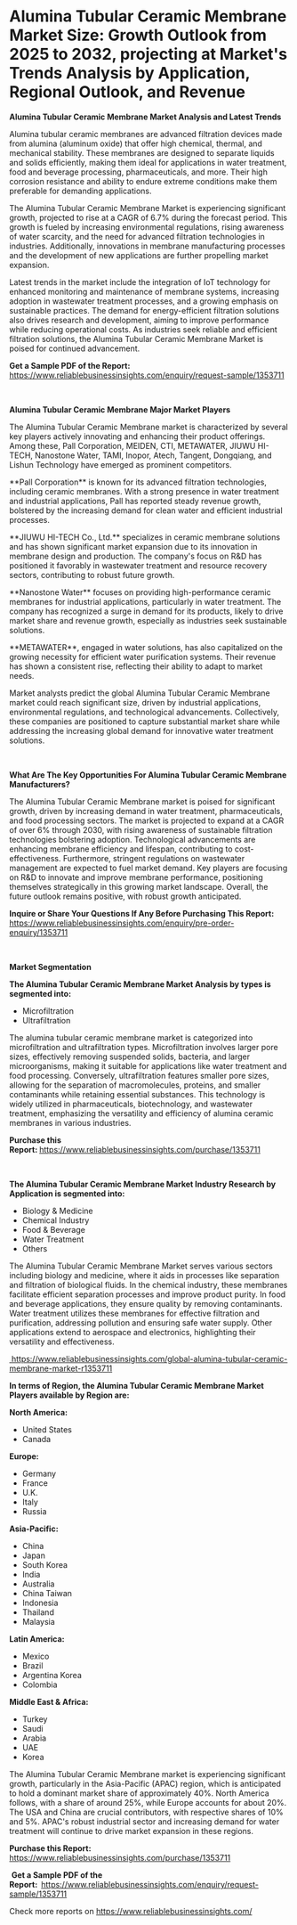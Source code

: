 <p><h1>Alumina Tubular Ceramic Membrane Market Size: Growth Outlook from 2025 to 2032, projecting at Market's Trends Analysis by Application, Regional Outlook, and Revenue</h1></p><p><strong>Alumina Tubular Ceramic Membrane Market Analysis and Latest Trends</strong></p>
<p><p>Alumina tubular ceramic membranes are advanced filtration devices made from alumina (aluminum oxide) that offer high chemical, thermal, and mechanical stability. These membranes are designed to separate liquids and solids efficiently, making them ideal for applications in water treatment, food and beverage processing, pharmaceuticals, and more. Their high corrosion resistance and ability to endure extreme conditions make them preferable for demanding applications.</p><p>The Alumina Tubular Ceramic Membrane Market is experiencing significant growth, projected to rise at a CAGR of 6.7% during the forecast period. This growth is fueled by increasing environmental regulations, rising awareness of water scarcity, and the need for advanced filtration technologies in industries. Additionally, innovations in membrane manufacturing processes and the development of new applications are further propelling market expansion. </p><p>Latest trends in the market include the integration of IoT technology for enhanced monitoring and maintenance of membrane systems, increasing adoption in wastewater treatment processes, and a growing emphasis on sustainable practices. The demand for energy-efficient filtration solutions also drives research and development, aiming to improve performance while reducing operational costs. As industries seek reliable and efficient filtration solutions, the Alumina Tubular Ceramic Membrane Market is poised for continued advancement.</p></p>
<p><strong>Get a Sample PDF of the Report:&nbsp;</strong> <a href="https://www.reliablebusinessinsights.com/enquiry/request-sample/1353711?utm_campaign=2290&utm_medium=2&utm_source=Github&utm_content=ia&utm_term=28022025&utm_id=alumina-tubular-ceramic-membrane">https://www.reliablebusinessinsights.com/enquiry/request-sample/1353711</a></p>
<p>&nbsp;</p>
<p><strong>Alumina Tubular Ceramic Membrane Major Market Players</strong></p>
<p><p>The Alumina Tubular Ceramic Membrane market is characterized by several key players actively innovating and enhancing their product offerings. Among these, Pall Corporation, MEIDEN, CTI, METAWATER, JIUWU HI-TECH, Nanostone Water, TAMI, Inopor, Atech, Tangent, Dongqiang, and Lishun Technology have emerged as prominent competitors.</p><p>**Pall Corporation** is known for its advanced filtration technologies, including ceramic membranes. With a strong presence in water treatment and industrial applications, Pall has reported steady revenue growth, bolstered by the increasing demand for clean water and efficient industrial processes.</p><p>**JIUWU HI-TECH Co., Ltd.** specializes in ceramic membrane solutions and has shown significant market expansion due to its innovation in membrane design and production. The company's focus on R&D has positioned it favorably in wastewater treatment and resource recovery sectors, contributing to robust future growth.</p><p>**Nanostone Water** focuses on providing high-performance ceramic membranes for industrial applications, particularly in water treatment. The company has recognized a surge in demand for its products, likely to drive market share and revenue growth, especially as industries seek sustainable solutions.</p><p>**METAWATER**, engaged in water solutions, has also capitalized on the growing necessity for efficient water purification systems. Their revenue has shown a consistent rise, reflecting their ability to adapt to market needs.</p><p>Market analysts predict the global Alumina Tubular Ceramic Membrane market could reach significant size, driven by industrial applications, environmental regulations, and technological advancements. Collectively, these companies are positioned to capture substantial market share while addressing the increasing global demand for innovative water treatment solutions.</p></p>
<p>&nbsp;</p>
<p><strong>What Are The Key Opportunities For Alumina Tubular Ceramic Membrane Manufacturers?</strong></p>
<p><p>The Alumina Tubular Ceramic Membrane market is poised for significant growth, driven by increasing demand in water treatment, pharmaceuticals, and food processing sectors. The market is projected to expand at a CAGR of over 6% through 2030, with rising awareness of sustainable filtration technologies bolstering adoption. Technological advancements are enhancing membrane efficiency and lifespan, contributing to cost-effectiveness. Furthermore, stringent regulations on wastewater management are expected to fuel market demand. Key players are focusing on R&D to innovate and improve membrane performance, positioning themselves strategically in this growing market landscape. Overall, the future outlook remains positive, with robust growth anticipated.</p></p>
<p><strong>Inquire or Share Your Questions If Any Before Purchasing This Report:</strong> <a href="https://www.reliablebusinessinsights.com/enquiry/pre-order-enquiry/1353711?utm_campaign=2290&utm_medium=2&utm_source=Github&utm_content=ia&utm_term=28022025&utm_id=alumina-tubular-ceramic-membrane">https://www.reliablebusinessinsights.com/enquiry/pre-order-enquiry/1353711</a></p>
<p>&nbsp;</p>
<p><strong>Market Segmentation</strong></p>
<p><strong>The Alumina Tubular Ceramic Membrane Market Analysis by types is segmented into:</strong></p>
<p><ul><li>Microfiltration</li><li>Ultrafiltration</li></ul></p>
<p><p>The alumina tubular ceramic membrane market is categorized into microfiltration and ultrafiltration types. Microfiltration involves larger pore sizes, effectively removing suspended solids, bacteria, and larger microorganisms, making it suitable for applications like water treatment and food processing. Conversely, ultrafiltration features smaller pore sizes, allowing for the separation of macromolecules, proteins, and smaller contaminants while retaining essential substances. This technology is widely utilized in pharmaceuticals, biotechnology, and wastewater treatment, emphasizing the versatility and efficiency of alumina ceramic membranes in various industries.</p></p>
<p><strong>Purchase this Report:&nbsp;</strong><a href="https://www.reliablebusinessinsights.com/purchase/1353711?utm_campaign=2290&utm_medium=2&utm_source=Github&utm_content=ia&utm_term=28022025&utm_id=alumina-tubular-ceramic-membrane">https://www.reliablebusinessinsights.com/purchase/1353711</a></p>
<p>&nbsp;</p>
<p><strong>The Alumina Tubular Ceramic Membrane Market Industry Research by Application is segmented into:</strong></p>
<p><ul><li>Biology & Medicine</li><li>Chemical Industry</li><li>Food & Beverage</li><li>Water Treatment</li><li>Others</li></ul></p>
<p><p>The Alumina Tubular Ceramic Membrane Market serves various sectors including biology and medicine, where it aids in processes like separation and filtration of biological fluids. In the chemical industry, these membranes facilitate efficient separation processes and improve product purity. In food and beverage applications, they ensure quality by removing contaminants. Water treatment utilizes these membranes for effective filtration and purification, addressing pollution and ensuring safe water supply. Other applications extend to aerospace and electronics, highlighting their versatility and effectiveness.</p></p>
<p><a href="https://www.reliablebusinessinsights.com/global-alumina-tubular-ceramic-membrane-market-r1353711?utm_campaign=2290&utm_medium=2&utm_source=Github&utm_content=ia&utm_term=28022025&utm_id=alumina-tubular-ceramic-membrane">&nbsp;https://www.reliablebusinessinsights.com/global-alumina-tubular-ceramic-membrane-market-r1353711</a></p>
<p><strong>In terms of Region, the Alumina Tubular Ceramic Membrane Market Players available by Region are:</strong></p>
<p>
    <p> <strong> North America: </strong>
        <ul>
            <li>United States</li>
            <li>Canada</li>
        </ul>
        </p> 
    <p> <strong> Europe: </strong>
        <ul>
            <li>Germany</li>
            <li>France</li>
            <li>U.K.</li>
            <li>Italy</li>
            <li>Russia</li>
        </ul>
        </p> 
    <p> <strong> Asia-Pacific: </strong>
        <ul>
            <li>China</li>
            <li>Japan</li>
            <li>South Korea</li>
            <li>India</li>
            <li>Australia</li>
            <li>China Taiwan</li>
            <li>Indonesia</li>
            <li>Thailand</li>
            <li>Malaysia</li>
        </ul>
        </p> 
    <p> <strong> Latin America: </strong>
        <ul>
            <li>Mexico</li>
            <li>Brazil</li>
            <li>Argentina Korea</li>
            <li>Colombia</li>
        </ul>
        </p> 
    <p> <strong> Middle East & Africa: </strong>
        <ul>
            <li>Turkey</li>
            <li>Saudi</li>
            <li>Arabia</li>
            <li>UAE</li>
            <li>Korea</li>
        </ul>
    </p>
    </p>
<p><p>The Alumina Tubular Ceramic Membrane market is experiencing significant growth, particularly in the Asia-Pacific (APAC) region, which is anticipated to hold a dominant market share of approximately 40%. North America follows, with a share of around 25%, while Europe accounts for about 20%. The USA and China are crucial contributors, with respective shares of 10% and 5%. APAC's robust industrial sector and increasing demand for water treatment will continue to drive market expansion in these regions.</p></p>
<p><strong>Purchase this Report: </strong><a href="https://www.reliablebusinessinsights.com/purchase/1353711?utm_campaign=2290&utm_medium=2&utm_source=Github&utm_content=ia&utm_term=28022025&utm_id=alumina-tubular-ceramic-membrane">https://www.reliablebusinessinsights.com/purchase/1353711</a></p>
<p>&nbsp;<strong>Get a Sample PDF of the Report:&nbsp;&nbsp;</strong><a href="https://www.reliablebusinessinsights.com/enquiry/request-sample/1353711?utm_campaign=2290&utm_medium=2&utm_source=Github&utm_content=ia&utm_term=28022025&utm_id=alumina-tubular-ceramic-membrane">https://www.reliablebusinessinsights.com/enquiry/request-sample/1353711</a></p>
<p><strong></strong></p>
<p>Check more reports on <a href="https://www.reliablebusinessinsights.com/?utm_campaign=2290&utm_medium=2&utm_source=Github&utm_content=ia&utm_term=28022025&utm_id=alumina-tubular-ceramic-membrane">https://www.reliablebusinessinsights.com/</a></p>